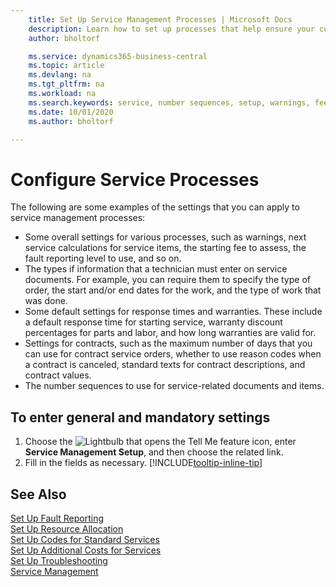 ```yaml
---
    title: Set Up Service Management Processes | Microsoft Docs
    description: Learn how to set up processes that help ensure your customers are satisfied with your customer service.
    author: bholtorf

    ms.service: dynamics365-business-central
    ms.topic: article
    ms.devlang: na
    ms.tgt_pltfrm: na
    ms.workload: na
    ms.search.keywords: service, number sequences, setup, warnings, fee, contracts, warranties
    ms.date: 10/01/2020
    ms.author: bholtorf

---
```

# Configure Service Processes
The following are some examples of the settings that you can apply to service management processes:  
  
* Some overall settings for various processes, such as warnings, next service calculations for service items, the starting fee to assess, the fault reporting level to use, and so on.  
* The types if information that a technician must enter on service documents. For example, you can require them to specify the type of order, the start and/or end dates for the work, and the type of work that was done.  
* Some default settings for response times and warranties. These include a default response time for starting service, warranty discount percentages for parts and labor, and how long warranties are valid for.  
* Settings for contracts, such as the maximum number of days that you can use for contract service orders, whether to use reason codes when a contract is canceled, standard texts for contract descriptions, and contract values.  
* The number sequences to use for service-related documents and items.  

## To enter general and mandatory settings
1. Choose the ![Lightbulb that opens the Tell Me feature](media/ui-search/search_small.png "Tell me what you want to do") icon, enter **Service Management Setup**, and then choose the related link.
2. Fill in the fields as necessary. [!INCLUDE[tooltip-inline-tip](includes/tooltip-inline-tip_md.md)]  

## See Also  
[Set Up Fault Reporting](service-how-setup-fault-reporting.md)  
[Set Up Resource Allocation](service-how-setup-resource-allocation.md)  
[Set Up Codes for Standard Services](service-how-setup-service-coding.md)  
[Set Up Additional Costs for Services](service-how-setup-service-costs-pricing.md)  
[Set Up Troubleshooting](service-how-setup-troubleshooting.md)  
[Service Management](service-service.md)  
